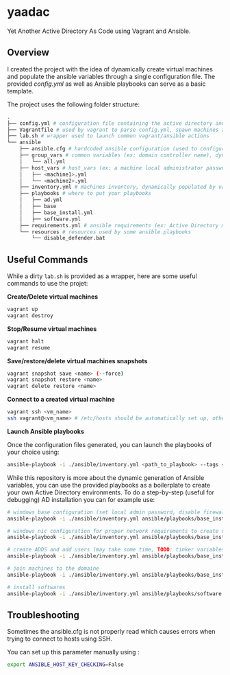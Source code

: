 # yaadac

Yet Another Active Directory As Code using Vagrant and Ansible.

## Overview

I created the project with the idea of dynamically create virtual machines and populate the ansible variables through a single configuration file.
The provided *config.yml* as well as Ansible playbooks can serve as a basic template.

The project uses the following folder structure:
```bash
.
├── config.yml # configuration file containing the active directory and machines variables
├── Vagrantfile # used by vagrant to parse config.yml, spawn machines and populate Ansible inventory/variables files
├── lab.sh # wrapper used to launch common vagrant/ansible actions
└── ansible
    ├── ansible.cfg # hardcoded ansible configuration (used to configure SSH connection to Windows hosts)
    ├── group_vars # common variables (ex: domain controller name), dynamically populated by Vagrant
    │   └── all.yml
    ├── host_vars # host_vars (ex: a machine local administrator password), dynamically populated by Vagrant
    │   ├── <machine1>.yml
    │   └── <machine2>.yml
    ├── inventory.yml # machines inventory, dynamically populated by vagrant
    ├── playbooks # where to put your playbooks
    │   ├── ad.yml
    │   ├── base
    │   ├── base_install.yml
    │   ├── software.yml
    ├── requirements.yml # ansible requirements (ex: Active Directory module)
    └── resources # resources used by some ansible playbooks
        └── disable_defender.bat

```



## Useful Commands

While a dirty `lab.sh` is provided as a wrapper, here are some useful commands to use the projet:

**Create/Delete virtual machines**

```bash
vagrant up
vagrant destroy
```

**Stop/Resume virtual machines**

```bash
vagrant halt
vagrant resume
```

**Save/restore/delete virtual machines snapshots**

```bash
vagrant snapshot save <name> (--force)
vagrant snapshot restore <name>
vagrant delete restore <name>
```

**Connect to a created virtual machine**

```bash
vagrant ssh <vm_name>
ssh vagrant@<vm_name> # /etc/hosts should be automatically set up, otherwise connect using the IP/manually add name resolution (creds: vagrant/vagrant) 
```

**Launch Ansible playbooks**

Once the configuration files generated, you can launch the playbooks of your choice using:

```bash
ansible-playbook -i ./ansible/inventory.yml <path_to_playbook> --tags <optional playbook tags>
```

While this repository is more about the dynamic generation of Ansible variables, you can use the provided playbooks as a boilerplate to create your own Active Directory environments. 
To do a step-by-step (useful for debugging) AD installation you can for example use:
```bash
# windows base configuration (set local admin password, disable firewall, etc)
ansible-playbook -i ./ansible/inventory.yml ansible/playbooks/base_install.yml --tags check,windows

# windows nic configuration for proper network requirements to create domain
ansible-playbook -i ./ansible/inventory.yml ansible/playbooks/base_install.yml --tags check,nic_issues

# create ADDS and add users (may take some time, TODO: tinker variables to make restart timeout shorter ?)
ansible-playbook -i ./ansible/inventory.yml ansible/playbooks/base_install.yml --tags check,adds

# join machines to the domaine
ansible-playbook -i ./ansible/inventory.yml ansible/playbooks/base_install.yml --tags check,join_machines

# install softwares
ansible-playbook -i ./ansible/inventory.yml ansible/playbooks/software.yml --tags choco
```


## Troubleshooting

Sometimes the ansible.cfg is not properly read which causes errors when trying to connect to hosts using SSH.

You can set up this parameter manually using :
```bash
export ANSIBLE_HOST_KEY_CHECKING=False
```